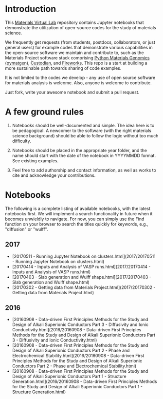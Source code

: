 # Introduction

This [Materials Virtual Lab](http://www.materialsvirtuallab.org) repository contains Jupyter notebooks that demonstrate the utilization of open-source codes for the study of materials science. 

We frequently get requests (from students, postdocs, collaborators, or just general users) for example codes that demonstrate various capabilities in the open-source software we maintain and contribute to, such as the Materials Project software stack comprising [Python Materials Genomics (pymatgen)](http://www.pymatgen.org), [Custodian](https://materialsproject.github.io/custodian/), and [Fireworks](https://pythonhosted.org/FireWorks/). This repo is a start at building a more sustainable path towards sharing of code examples. 

It is not limited to the codes we develop - any use of open source software for materials analysis is welcome. Also, anyone is welcome to contribute. 

Just fork, write your awesome notebook and submit a pull request.

# A few ground rules

1. Notebooks should be well-documented and simple. The idea here is to be pedagogical. A newcomer to the software (with the right materials science background) should be able to follow the logic without too much difficulty.

2. Notebooks should be placed in the appropriate year folder, and the name should start with the date of the notebook in YYYYMMDD format. See existing examples.

3. Feel free to add authorship and contact information, as well as works to cite and acknowledge your contributions.

# Notebooks

The following is a complete listing of available notebooks, with the latest notebooks first. We will implement a search functionality in future when it becomes unwieldly to navigate. For now, you can simply use the Find function on your browser to search the titles quickly for keywords, e.g., "diffusion" or "wulff".

## 2017

* [20170511 - Running Jupyter Notebook on clusters.html](2017/20170511 - Running Jupyter Notebook on clusters.html)
* [20170414 - Inputs and Analysis of VASP runs.html](2017/20170414 - Inputs and Analysis of VASP runs.html)
* [20170403 - Slab generation and Wulff shape.html](2017/20170403 - Slab generation and Wulff shape.html)
* [20170302 - Getting data from Materials Project.html](2017/20170302 - Getting data from Materials Project.html)

## 2016

* [20160908 - Data-driven First Principles Methods for the Study and Design of Alkali Superionic Conductors Part 3 - Diffusivity and Ionic Conductivity.html](2016/20160908 - Data-driven First Principles Methods for the Study and Design of Alkali Superionic Conductors Part 3 - Diffusivity and Ionic Conductivity.html)
* [20160908 - Data-driven First Principles Methods for the Study and Design of Alkali Superionic Conductors Part 2 - Phase and Electrochemical Stability.html](2016/20160908 - Data-driven First Principles Methods for the Study and Design of Alkali Superionic Conductors Part 2 - Phase and Electrochemical Stability.html)
* [20160908 - Data-driven First Principles Methods for the Study and Design of Alkali Superionic Conductors Part 1 - Structure Generation.html](2016/20160908 - Data-driven First Principles Methods for the Study and Design of Alkali Superionic Conductors Part 1 - Structure Generation.html)

